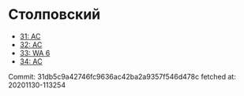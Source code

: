 # Столповский
- [31: AC](31.md)
- [32: AC](32.md)
- [33: WA 6](33.md)
- [34: AC](34.md)

Commit: 31db5c9a42746fc9636ac42ba2a9357f546d478c
 fetched at: 20201130-113254
